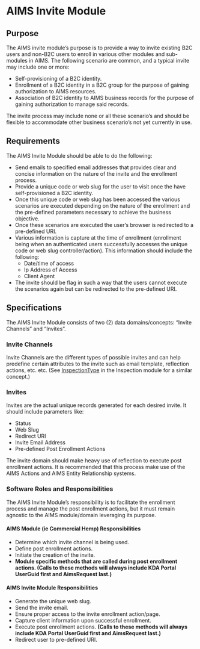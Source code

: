 ﻿# AIMS Invite Module

## Purpose
The AIMS invite module’s purpose is to provide a way to invite existing B2C users and non-B2C users to enroll in various other modules and sub-modules in AIMS.  The following scenario are common, and a typical invite may include one or more:

- Self-provisioning of a B2C identity.
- Enrollment of a B2C identity in a B2C group for the purpose of gaining authorization to AIMS resources.
- Association of B2C identity to AIMS business records for the purpose of gaining authorization to manage said records.

The invite process may include none or all these scenario’s and should be flexible to accommodate other business scenario’s not yet currently in use.

## Requirements
The AIMS Invite Module should be able to do the following:

- Send emails to specified email addresses that provides clear and concise information on the nature of the invite and the enrollment process.
- Provide a unique code or web slug for the user to visit once the have self-provisioned a B2C identity.
- Once this unique code or web slug has been accessed the various scenarios are executed depending on the nature of the enrollment and the pre-defined parameters necessary to achieve the business objective.
- Once these scenarios are executed the user’s browser is redirected to a pre-defined URI.
- Various information is capture at the time of enrollment (enrollment being when an authenticated users successfully accesses the unique code or web slug controller/action). This information should include the following:
  - Date/time of access
  - Ip Address of Access
  - Client Agent
- The invite should be flag in such a way that the users cannot execute the scenarios again but can be redirected to the pre-defined URI.

## Specifications
The AIMS Invite Module consists of two (2) data domains/concepts: “Invite Channels” and “Invites”.

### Invite Channels
Invite Channels are the different types of possible invites and can help predefine certain attributes to the invite such as email template, reflection actions, etc. etc.   (See [InspectionType](https://dev.azure.com/ksag/AIMS%20System/_git/kda-aims-aspnet-mvc?path=/KdaAims.Core/Module/Inspections/InspectionType.cs) in the Inspection module for a similar concept.)

### Invites
Invites are the actual unique records generated for each desired invite.  It should include parameters like:

- Status
- Web Slug
- Redirect URI
- Invite Email Address
- Pre-defined Post Enrollment Actions

The invite domain should make heavy use of reflection to execute post enrollment actions.  It is recommended that this process make use of the AIMS Actions and AIMS Entity Relationship systems.

### Software Roles and Responsibilities
The AIMS Invite Module’s responsibility is to facilitate the enrollment process and manage the post enrollment actions, but it must remain agnostic to the AIMS module/domain leveraging its purpose.

#### AIMS Module (ie Commercial Hemp) Responsibilities
- Determine which invite channel is being used.
- Define post enrollment actions.
- Initiate the creation of the invite.
- **Module specific methods that are called during post enrollment actions. (Calls to these methods will always include KDA Portal UserGuid first and AimsRequest last.)**

#### AIMS Invite Module Responsibilities
- Generate the unique web slug.
- Send the invite email.
- Ensure proper access to the invite enrollment action/page.
- Capture client information upon successful enrollment.
- Execute post enrollment actions. **(Calls to these methods will always include KDA Portal UserGuid first and AimsRequest last.)**
- Redirect user to pre-defined URI.

